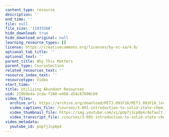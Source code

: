 ```yaml
---
content_type: resource
description: ''
end_time: ''
file: null
file_size: '11933268'
hide_download: true
hide_download_original: null
learning_resource_types: []
license: https://creativecommons.org/licenses/by-nc-sa/4.0/
optional_tab_title: ''
optional_text: ''
parent_title: Why This Matters
parent_type: CourseSection
related_resources_text: ''
resource_index_text: ''
resourcetype: Video
start_time: ''
title: Utilizing Abundant Resources
uid: 210b9e4a-2cda-f280-e468-a54c87b90cb9
video_files:
  archive_url: https://archive.org/download/MIT3.091F18/MIT3_091F18_lec26_wtm_300k.mp4
  video_captions_file: /courses/3-091-introduction-to-solid-state-chemistry-fall-2018/pUp7jJcp8p4_captions.webvtt
  video_thumbnail_file: https://img.youtube.com/vi/pUp7jJcp8p4/default.jpg
  video_transcript_file: /courses/3-091-introduction-to-solid-state-chemistry-fall-2018/pUp7jJcp8p4_transcript.pdf
video_metadata:
  youtube_id: pUp7jJcp8p4
---
```

